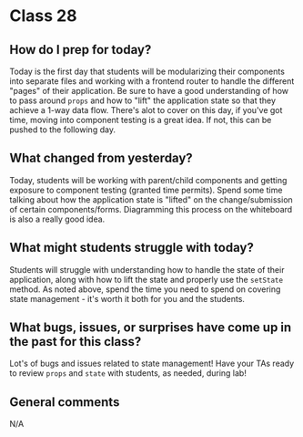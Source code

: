 # Class 28

## How do I prep for today?
Today is the first day that students will be modularizing their components into separate files and working with a frontend router to handle the different "pages" of their application.  Be sure to have a good understanding of how to pass around `props` and how to "lift" the application state so that they achieve a 1-way data flow.  There's alot to cover on this day, if you've got time, moving into component testing is a great idea.  If not, this can be pushed to the following day.

## What changed from yesterday?
Today, students will be working with parent/child components and getting exposure to component testing (granted time permits).  Spend some time talking about how the application state is "lifted" on the change/submission of certain components/forms.  Diagramming this process on the whiteboard is also a really good idea.

## What might students struggle with today?
Students will struggle with understanding how to handle the state of their application, along with how to lift the state and properly use the `setState` method.  As noted above, spend the time you need to spend on covering state management - it's worth it both for you and the students.

## What bugs, issues, or surprises have come up in the past for this class?
Lot's of bugs and issues related to state management!  Have your TAs ready to review `props` and `state` with students, as needed, during lab!

## General comments
N/A
